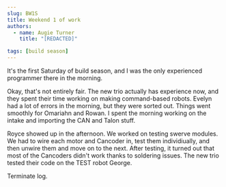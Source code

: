 ```yaml
---
slug: BW1S
title: Weekend 1 of work
authors:
  - name: Augie Turner
    title: "[REDACTED]"

tags: [build season]
---
```


It's the first Saturday of build season, and I was the only experienced programmer there in the morning.

Okay, that's not entirely fair. The new trio actually has experience now, and they spent their time working on making command-based robots. Evelyn had a lot of errors in the morning, but they were sorted out. Things went smoothly for Omariahn and Rowan. I spent the morning working on the intake and importing the CAN and Talon stuff.

Royce showed up in the afternoon. We worked on testing swerve modules. We had to wire each motor and Cancoder in, test them individiually, and then unwire them and move on to the next. After testing, it turned out that most of the Cancoders didn't work thanks to soldering issues. The new trio tested their code on the TEST robot George. 

Terminate log. 
